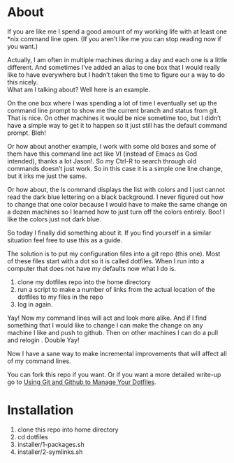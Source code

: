 About
=====

If you are like me I spend a good amount of my working life with at least one *nix 
command line open. (If you aren’t like me you can stop reading now if you want.)

Actually, I am often in multiple machines during a day and each one is a little 
different. And sometimes I’ve added an alias to one box that I would really like to 
have everywhere but I hadn’t taken the time to figure our a way to do this nicely.  
What am I talking about? Well here is an example.

On the one box where I was spending a lot of time I eventually set up the 
command line prompt to show me the current branch and status from git. That is nice. 
On other machines it would be nice sometime too, but I didn’t have a simple way to 
get it to happen so it just still has the default command prompt. Bleh!

Or how about another example, I work with some old boxes and some of them have this 
command line act like VI (instead of Emacs as God intended), thanks a lot Jason!. So 
my Ctrl-R to search through old commands doesn’t just work. So in this case it is a 
simple one line change, but it irks me just the same.

Or how about, the ls command displays the list with colors and I just cannot read the 
dark blue lettering on a black background. I never figured out how to change that one 
color because I would have to make the same change on a dozen machines so I learned how 
to just turn off the colors entirely. Boo! I like the colors just not dark blue.

So today I finally did something about it. If you find yourself in a similar situation 
feel free to use this as a guide.

The solution is to put my configuration files into a git repo (this one). Most of these 
files start with a dot so it is called dotfiles. When I run into a computer that does 
not have my defaults now what I do is.

1. clone my dotfiles repo into the home directory
2. run a script to make a number of links from the actual location of the dotfiles to my files in the repo
3. log in again.

Yay! Now my command lines will act and look more alike. And if I find something that 
I would like to change I can make the change on any machine I like and push to github. 
Then on other machines I can do a pull and relogin . Double Yay!

Now I have a sane way to make incremental improvements that will affect 
all of my command lines.

You can fork this repo if you want. Or if you want a more detailed write-up go 
to [Using Git and Github to Manage Your Dotfiles](http://blog.smalleycreative.com/tutorials/using-git-and-github-to-manage-your-dotfiles/).

Installation
============

1. clone this repo into home directory
2. cd dotfiles
3. installer/1-packages.sh
4. installer/2-symlinks.sh


